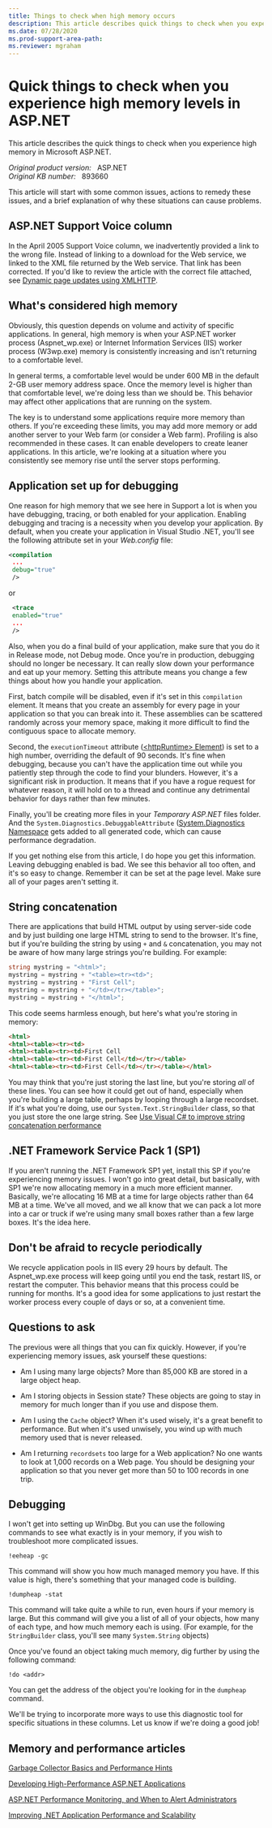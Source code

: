 ```yaml
---
title: Things to check when high memory occurs
description: This article describes quick things to check when you experience high memory in ASP.NET.
ms.date: 07/28/2020
ms.prod-support-area-path: 
ms.reviewer: mgraham
---
```

# Quick things to check when you experience high memory levels in ASP.NET

This article describes the quick things to check when you experience high memory in Microsoft ASP.NET.

_Original product version:_ &nbsp; ASP.NET  
_Original KB number:_ &nbsp; 893660

This article will start with some common issues, actions to remedy these issues, and a brief explanation of why these situations can cause problems.

## ASP.NET Support Voice column

In the April 2005 Support Voice column, we inadvertently provided a link to the wrong file. Instead of linking to a download for the Web service, we linked to the XML file returned by the Web service. That link has been corrected. If you'd like to review the article with the correct file attached, see [Dynamic page updates using XMLHTTP](https://support.microsoft.com/help/893659/dynamic-page-updates-using-xmlhttp).  

## What's considered high memory

Obviously, this question depends on volume and activity of specific applications. In general, high memory is when your ASP.NET worker process (Aspnet_wp.exe) or Internet Information Services (IIS) worker process (W3wp.exe) memory is consistently increasing and isn't returning to a comfortable level.

In general terms, a comfortable level would be under 600 MB in the default 2-GB user memory address space. Once the memory level is higher than that comfortable level, we're doing less than we should be. This behavior may affect other applications that are running on the system.

The key is to understand some applications require more memory than others. If you're exceeding these limits, you may add more memory or add another server to your Web farm (or consider a Web farm). Profiling is also recommended in these cases. It can enable developers to create leaner applications. In this article, we're looking at a situation where you consistently see memory rise until the server stops performing.

## Application set up for debugging

One reason for high memory that we see here in Support a lot is when you have debugging, tracing, or both enabled for your application. Enabling debugging and tracing is a necessity when you develop your application. By default, when you create your application in Visual Studio .NET, you'll see the following attribute set in your *Web.config* file:

```xml
<compilation
 ...
 debug="true"
 />
```

or

```xml
 <trace
 enabled="true"
 ...
 />
```

Also, when you do a final build of your application, make sure that you do it in Release mode, not Debug mode. Once you're in production, debugging should no longer be necessary. It can really slow down your performance and eat up your memory. Setting this attribute means you change a few things about how you handle your application.

First, batch compile will be disabled, even if it's set in this `compilation` element. It means that you create an assembly for every page in your application so that you can break into it. These assemblies can be scattered randomly across your memory space, making it more difficult to find the contiguous space to allocate memory.

Second, the `executionTimeout` attribute ([\<httpRuntime> Element](/previous-versions/dotnet/netframework-1.1/e1f13641(v=vs.71))) is set to a high number, overriding the default of 90 seconds. It's fine when debugging, because you can't have the application time out while you patiently step through the code to find your blunders. However, it's a significant risk in production. It means that if you have a rogue request for whatever reason, it will hold on to a thread and continue any detrimental behavior for days rather than few minutes.

Finally, you'll be creating more files in your *Temporary ASP.NET* files folder. And the `System.Diagnostics.DebuggableAttribute` ([System.Diagnostics Namespace](/dotnet/api/system.diagnostics?view=dotnet-plat-ext-3.1&preserve-view=true) gets added to all generated code, which can cause performance degradation.

If you get nothing else from this article, I do hope you get this information. Leaving debugging enabled is bad. We see this behavior all too often, and it's so easy to change. Remember it can be set at the page level. Make sure all of your pages aren't setting it.

## String concatenation

There are applications that build HTML output by using server-side code and by just building one large HTML string to send to the browser. It's fine, but if you're building the string by using `+` and `&` concatenation, you may not be aware of how many large strings you're building. For example:

```csharp
string mystring = "<html>";
mystring = mystring + "<table><tr><td>";
mystring = mystring + "First Cell";
mystring = mystring + "</td></tr></table>";
mystring = mystring + "</html>";
```

This code seems harmless enough, but here's what you're storing in memory:

```html
<html>
<html><table><tr><td>
<html><table><tr><td>First Cell
<html><table><tr><td>First Cell</td></tr></table>
<html><table><tr><td>First Cell</td></tr></table></html>
```

You may think that you're just storing the last line, but you're storing *all* of these lines. You can see how it could get out of hand, especially when you're building a large table, perhaps by looping through a large recordset. If it's what you're doing, use our `System.Text.StringBuilder` class, so that you just store the one large string. See [Use Visual C# to improve string concatenation performance](/troubleshoot/dotnet/csharp/string-concatenation)

## .NET Framework Service Pack 1 (SP1)

If you aren't running the .NET Framework SP1 yet, install this SP if you're experiencing memory issues. I won't go into great detail, but basically, with SP1 we're now allocating memory in a much more efficient manner. Basically, we're allocating 16 MB at a time for large objects rather than 64 MB at a time. We've all moved, and we all know that we can pack a lot more into a car or truck if we're using many small boxes rather than a few large boxes. It's the idea here.

## Don't be afraid to recycle periodically

We recycle application pools in IIS every 29 hours by default. The Aspnet_wp.exe process will keep going until you end the task, restart IIS, or restart the computer. This behavior means that this process could be running for months. It's a good idea for some applications to just restart the worker process every couple of days or so, at a convenient time.

## Questions to ask

The previous were all things that you can fix quickly. However, if you're experiencing memory issues, ask yourself these questions:

- Am I using many large objects? More than 85,000 KB are stored in a large object heap.

- Am I storing objects in Session state? These objects are going to stay in memory for much longer than if you use and dispose them.

- Am I using the `Cache` object? When it's used wisely, it's a great benefit to performance. But when it's used unwisely, you wind up with much memory used that is never released.

- Am I returning `recordsets` too large for a Web application? No one wants to look at 1,000 records on a Web page. You should be designing your application so that you never get more than 50 to 100 records in one trip.

## Debugging

I won't get into setting up WinDbg. But you can use the following commands to see what exactly is in your memory, if you wish to troubleshoot more complicated issues.

```console
!eeheap -gc
```

This command will show you how much managed memory you have. If this value is high, there's something that your managed code is building.

```console
!dumpheap -stat
```

This command will take quite a while to run, even hours if your memory is large. But this command will give you a list of all of your objects, how many of each type, and how much memory each is using. (For example, for the `StringBuilder` class, you'll see many `System.String` objects)

Once you've found an object taking much memory, dig further by using the following command:

```console
!do <addr>
```

You can get the address of the object you're looking for in the `dumpheap` command.

We'll be trying to incorporate more ways to use this diagnostic tool for specific situations in these columns. Let us know if we're doing a good job!

## Memory and performance articles

[Garbage Collector Basics and Performance Hints](/previous-versions/dotnet/articles/ms973837(v=msdn.10))

[Developing High-Performance ASP.NET Applications](/previous-versions/dotnet/netframework-1.1/5dws599a(v=vs.71))

[ASP.NET Performance Monitoring, and When to Alert Administrators](/previous-versions/dotnet/articles/ms972959(v=msdn.10))

[Improving .NET Application Performance and Scalability](/previous-versions/msp-n-p/ff649152(v=pandp.10))
